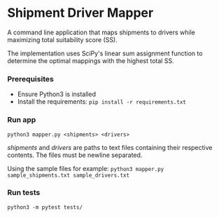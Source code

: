 # Shipment Driver Mapper

A command line application that maps shipments to drivers while maximizing total suitability score (SS).

The implementation uses SciPy's linear sum assignment function to determine the optimal mappings with the highest total SS.

### Prerequisites

- Ensure Python3 is installed
- Install the requirements: `pip install -r requirements.txt`

### Run app
`python3 mapper.py <shipments> <drivers>`

_shipments_ and _drivers_ are paths to text files containing their respective contents. The files must be newline separated.

Using the sample files for example:
`python3 mapper.py sample_shipments.txt sample_drivers.txt`

### Run tests

`python3 -m pytest tests/`